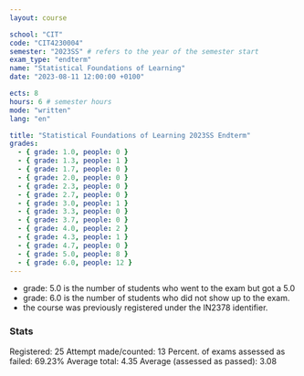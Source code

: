 ```yaml
---
layout: course

school: "CIT"
code: "CIT4230004"
semester: "2023SS" # refers to the year of the semester start
exam_type: "endterm"
name: "Statistical Foundations of Learning"
date: "2023-08-11 12:00:00 +0100"

ects: 8
hours: 6 # semester hours
mode: "written"
lang: "en"

title: "Statistical Foundations of Learning 2023SS Endterm"
grades:
  - { grade: 1.0, people: 0 }
  - { grade: 1.3, people: 1 }
  - { grade: 1.7, people: 0 }
  - { grade: 2.0, people: 0 }
  - { grade: 2.3, people: 0 }
  - { grade: 2.7, people: 0 }
  - { grade: 3.0, people: 1 }
  - { grade: 3.3, people: 0 }
  - { grade: 3.7, people: 0 }
  - { grade: 4.0, people: 2 }
  - { grade: 4.3, people: 1 }
  - { grade: 4.7, people: 0 }
  - { grade: 5.0, people: 8 }
  - { grade: 6.0, people: 12 }
---
```


- grade: 5.0 is the number of students who went to the exam but got a 5.0
- grade: 6.0 is the number of students who did not show up to the exam.
- the course was previously registered under the IN2378 identifier. 

### Stats
Registered:
25
Attempt made/counted:
13
Percent. of exams assessed as failed:
69.23%
Average total:
4.35
Average (assessed as passed):
3.08
